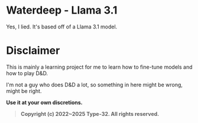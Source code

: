 # Waterdeep - Llama 3.1

Yes, I lied. It's based off of a Llama 3.1 model.

# Disclaimer

This is mainly a learning project for me to learn how to fine-tune models and how to play D&D.

I'm not a guy who does D&D a lot, so something in here might be wrong, might be right.

**Use it at your own discretions.**

> **Copyright (c) 2022~2025 Type-32. All rights reserved.**